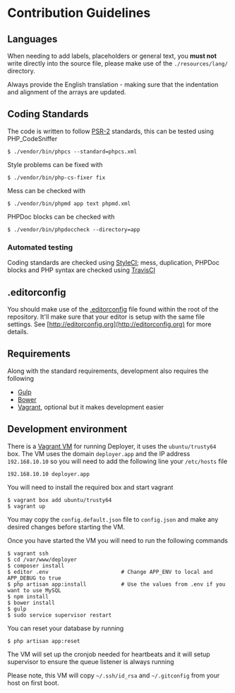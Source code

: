 # Contribution Guidelines

## Languages

When needing to add labels, placeholders or general text, you **must not** write directly into the source file, please make use of the `./resources/lang/` directory.

Always provide the English translation - making sure that the indentation and alignment of the arrays are updated.

## Coding Standards

The code is written to follow [PSR-2](https://github.com/php-fig/fig-standards/blob/master/accepted/PSR-2-coding-style-guide.md) standards, this can be tested using PHP_CodeSniffer

    $ ./vendor/bin/phpcs --standard=phpcs.xml

Style problems can be fixed with

    $ ./vendor/bin/php-cs-fixer fix

Mess can be checked with

    $ ./vendor/bin/phpmd app text phpmd.xml

PHPDoc blocks can be checked with

    $ ./vendor/bin/phpdoccheck --directory=app

### Automated testing

Coding standards are checked using [StyleCI](https://styleci.io/repos/33559148); mess, duplication, PHPDoc blocks and PHP syntax are checked using [TravisCI](https://travis-ci.org/REBELinBLUE/deployer)

## .editorconfig

You should make use of the [.editorconfig](/.editorconfig) file found within the root of the repository. It'll make sure that your editor is setup with the same file settings. See [http://editorconfig.org](http://editorconfig.org) for more details.

## Requirements

Along with the standard requirements, development also requires the following

- [Gulp](http://gulpjs.com)
- [Bower](http://bower.io)
- [Vagrant](https://www.vagrantup.com/), optional but it makes development easier

## Development environment

There is a [Vagrant VM](https://github.com/REBELinBLUE/deployer-vm) for running Deployer, it uses the `ubuntu/trusty64` box. The VM uses the domain `deployer.app` and the IP address `192.168.10.10` so you will need to add the following line your `/etc/hosts` file

    192.168.10.10 deployer.app

You will need to install the required box and start vagrant

    $ vagrant box add ubuntu/trusty64
    $ vagrant up

You may copy the `config.default.json` file to `config.json` and make any desired changes before starting the VM.

Once you have started the VM you will need to run the following commands

    $ vagrant ssh
    $ cd /var/www/deployer
    $ composer install
    $ editor .env                       # Change APP_ENV to local and APP_DEBUG to true
    $ php artisan app:install           # Use the values from .env if you want to use MySQL
    $ npm install
    $ bower install
    $ gulp
    $ sudo service supervisor restart

You can reset your database by running

    $ php artisan app:reset

The VM will set up the cronjob needed for heartbeats and it will setup supervisor to ensure the queue listener is always running

Please note, this VM will copy `~/.ssh/id_rsa` and `~/.gitconfig` from your host on first boot.
